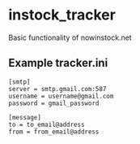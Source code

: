 # instock_tracker
Basic functionality of nowinstock.net

## Example tracker.ini
```
[smtp]
server = smtp.gmail.com:587
username = username@gmail.com
password = gmail_password

[message]
to = to_email@address
from = from_email@address
```